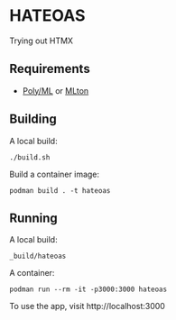 # HATEOAS

Trying out HTMX

## Requirements

* [Poly/ML] or [MLton]

[Poly/ML]: https://www.polyml.org
[MLton]: http://mlton.org

## Building

A local build:
```
./build.sh
```

Build a container image:
```
podman build . -t hateoas
```

## Running

A local build:
```
_build/hateoas
```

A container:
```
podman run --rm -it -p3000:3000 hateoas
```

To use the app, visit http://localhost:3000
